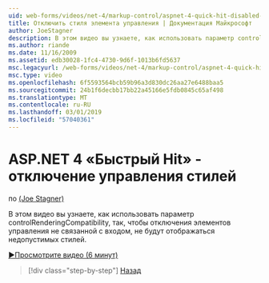 ```yaml
---
uid: web-forms/videos/net-4/markup-control/aspnet-4-quick-hit-disabled-control-styling
title: Отключить стиля элемента управления | Документация Майкрософт
author: JoeStagner
description: В этом видео вы узнаете, как использовать параметр controlRenderingCompatibility, так, чтобы отключения элементов управления не связанной с входом, не будут отображаться недопустимых стилей.
ms.author: riande
ms.date: 11/16/2009
ms.assetid: edb30028-1fc4-4730-9d6f-1013b6fd5637
msc.legacyurl: /web-forms/videos/net-4/markup-control/aspnet-4-quick-hit-disabled-control-styling
msc.type: video
ms.openlocfilehash: 6f5593564bcb59b96a3d830dc26aa27e6488baa5
ms.sourcegitcommit: 24b1f6decbb17bb22a45166e5fdb0845c65af498
ms.translationtype: MT
ms.contentlocale: ru-RU
ms.lasthandoff: 03/01/2019
ms.locfileid: "57040361"
---
```

<a name="aspnet-4-quick-hit---disabled-control-styling"></a>ASP.NET 4 «Быстрый Hit» - отключение управления стилей
====================
по [(Joe Stagner)](https://github.com/JoeStagner)

В этом видео вы узнаете, как использовать параметр controlRenderingCompatibility, так, чтобы отключения элементов управления не связанной с входом, не будут отображаться недопустимых стилей. 

[&#9654;Просмотрите видео (6 минут)](https://channel9.msdn.com/Blogs/ASP-NET-Site-Videos/aspnet-4-quick-hit-disabled-control-styling)

> [!div class="step-by-step"]
> [Назад](aspnet-4-quick-hit-hidden-field-divs.md)
